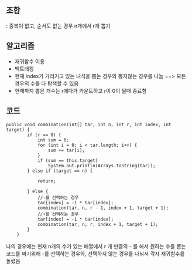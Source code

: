 ## 조합
: 중복이 없고, 순서도 없는 경우 n개에서 r개 뽑기

## 알고리즘
- 재귀함수 이용
- 백트래킹
- 현재 index가 가리키고 있는 녀석을 뽑는 경우와 뽑지않는 경우를 나눔
==> 모든 경우의 수를 다 탐색할 수 있음
- 현재까지 뽑은 개수는 r에다가 카운트하고 r이 0이 될때 종료함

## 코드
```
public void combination(int[] tar, int n, int r, int index, int target) {
        if (r == 0) {
            int sum = 0;
            for (int i = 0; i < tar.length; i++) {
                sum += tar[i];
            }
            if (sum == this.target)
                System.out.println(Arrays.toString(tar));
        } else if (target == n) {

            return;

        } else {
            //-를 선택하는 경우
            tar[index] = -1 * tar[index];
            combination(tar, n, r - 1, index + 1, target + 1);
            //+를 선택하는 경우
            tar[index] = -1 * tar[index];
            combination(tar, n, r, index + 1, target + 1);
        }
    }
```
나의 경우에는 현재 n개의 수가 있는 배열에서 r 개 만큼의 - 를 해서 원하는 수를 뽑는 코드를 짜기위해
-를 선택하는 경우와, 선택하지 않는 경우를 나눠서 각자 재귀함수를 돌렸음
